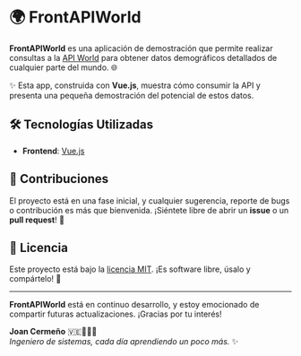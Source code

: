 # 🌍 FrontAPIWorld

**FrontAPIWorld** es una aplicación de demostración que permite realizar consultas a la [API World](https://apiworld.onrender.com) para obtener datos demográficos detallados de cualquier parte del mundo. 🌐

✨ Esta app, construida con **Vue.js**, muestra cómo consumir la API y presenta una pequeña demostración del potencial de estos datos.

## 🛠️ Tecnologías Utilizadas

- **Frontend**: [Vue.js](https://vuejs.org/)

## 🤝 Contribuciones

El proyecto está en una fase inicial, y cualquier sugerencia, reporte de bugs o contribución es más que bienvenida. ¡Siéntete libre de abrir un **issue** o un **pull request**! 🚀

## 📜 Licencia

Este proyecto está bajo la [licencia MIT](./LICENSE). ¡Es software libre, úsalo y compártelo! 👐

---

**FrontAPIWorld** está en continuo desarrollo, y estoy emocionado de compartir futuras actualizaciones. ¡Gracias por tu interés!

**Joan Cermeño** 🇻🇪👨🏻‍💻  
_Ingeniero de sistemas, cada día aprendiendo un poco más._ ✨
